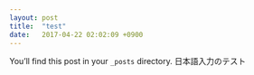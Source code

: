 ```yaml
---
layout: post
title:  "test"
date:   2017-04-22 02:02:09 +0900
---
```

You’ll find this post in your `_posts` directory.
日本語入力のテスト

